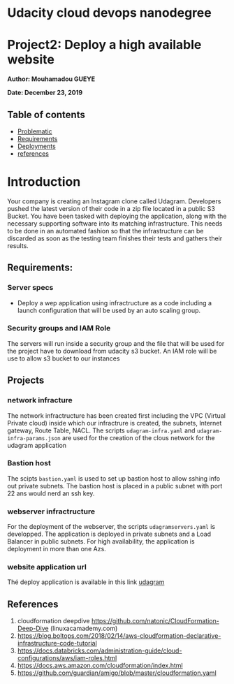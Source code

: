 # Udacity cloud devops nanodegree
# Project2: Deploy a high available website
**Author:<a> Mouhamadou GUEYE</a>**

**Date: December 23, 2019**
## Table of contents

<ul>
<li><a href="#intro">Problematic</a></li>
<li><a href="#requirement">Requirements</a></li>
<li><a href="#projects">Deployments</a></li>
<li><a href="#projects">references</a></li>
</ul>

<a id="intro"></a>
# Introduction
Your company is creating an Instagram clone called Udagram. Developers pushed the latest version of their code in a zip file located in a public S3 Bucket.
You have been tasked with deploying the application, along with the necessary supporting software into its matching infrastructure.
This needs to be done in an automated fashion so that the infrastructure can be discarded as soon as the testing team finishes their tests and gathers their results.

## Requirements:
<a><a href="#requirement"></a>
### Server specs
- Deploy a wep application using infractructure as a code including a launch configuration that will be used by an auto scaling group.
### Security groups and IAM Role
The servers will run inside a security group and the file that will be used for the project have to download from udacity s3 bucket. An IAM role will be use to allow s3 bucket to our instances

## Projects
<a><a href="#projects"></a>
 
### network infracture
The network infractructure has been created first including the VPC (Virtual Private cloud) inside which our infractrure is created, the subnets, Internet gateway, Route Table,  NACL. 
 The scripts `udagram-infra.yaml` and `udagram-infra-params.json` are used for the creation of the clous network for the udagram application

### Bastion host 
The scipts `bastion.yaml` is used to set up bastion host to allow sshing info out private subnets. The bastion host is placed in a public subnet with port 22 ans would nerd an ssh key.

### webserver infractructure
For the deployment of the webserver, the scripts `udagramservers.yaml` is developped. The application is deployed in private subnets and a Load Balancer in public subnets. For high availability, the application is deployment in more than one Azs.

### website application url
Thé deploy application is available in this link [udagram](http://udagr-applo-7lzpj7uge8hq-1893948389.eu-west-3.elb.amazonaws.com/index.html)

## References
1. cloudformation deepdive https://github.com/natonic/CloudFormation-Deep-Dive (linuxacamademy.com)
2. https://blog.boltops.com/2018/02/14/aws-cloudformation-declarative-infrastructure-code-tutorial
3. https://docs.databricks.com/administration-guide/cloud-configurations/aws/iam-roles.html
4. https://docs.aws.amazon.com/cloudformation/index.html
5. https://github.com/guardian/amigo/blob/master/cloudformation.yaml
